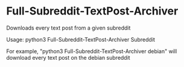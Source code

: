 # Full-Subreddit-TextPost-Archiver
Downloads every text post from a given subreddit

Usage: python3 Full-Subreddit-TextPost-Archiver Subreddit

For example, "python3 Full-Subreddit-TextPost-Archiver debian" will download every text post on the debian subreddit
